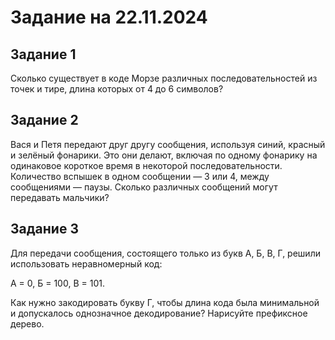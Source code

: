 # Задание на 22.11.2024

## Задание 1

Сколько существует в коде Морзе различных последовательностей из точек и тире, длина которых от 4 до 6 символов?

## Задание 2

Вася и Петя передают друг другу сообщения, используя синий, красный и зелёный фонарики. Это они делают, включая по одному фонарику на одинаковое короткое время в некоторой последовательности. Количество вспышек в одном сообщении — 3 или 4, между сообщениями — паузы. Сколько различных сообщений могут передавать мальчики?

## Задание 3
Для передачи сообщения, состоящего только из букв А, Б, В, Г, решили использовать неравномерный код:

A = 0, Б = 100, В = 101. 

Как нужно закодировать букву Г, чтобы длина кода была минимальной и допускалось однозначное декодирование? Нарисуйте префиксное дерево.